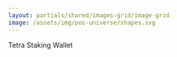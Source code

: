 ```yaml
---
layout: partials/shared/images-grid/image-grid
image: /assets/img/pos-universe/shapes.svg
---
```


Tetra Staking Wallet